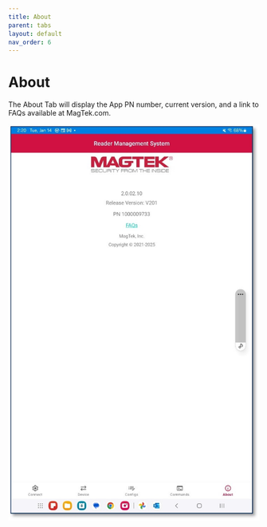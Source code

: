 ```yaml
---
title: About
parent: tabs
layout: default
nav_order: 6
---
```


# About

The About Tab will display the App PN number, current version, and a link to FAQs available at MagTek.com.  

![](./images/Android7.jpg)